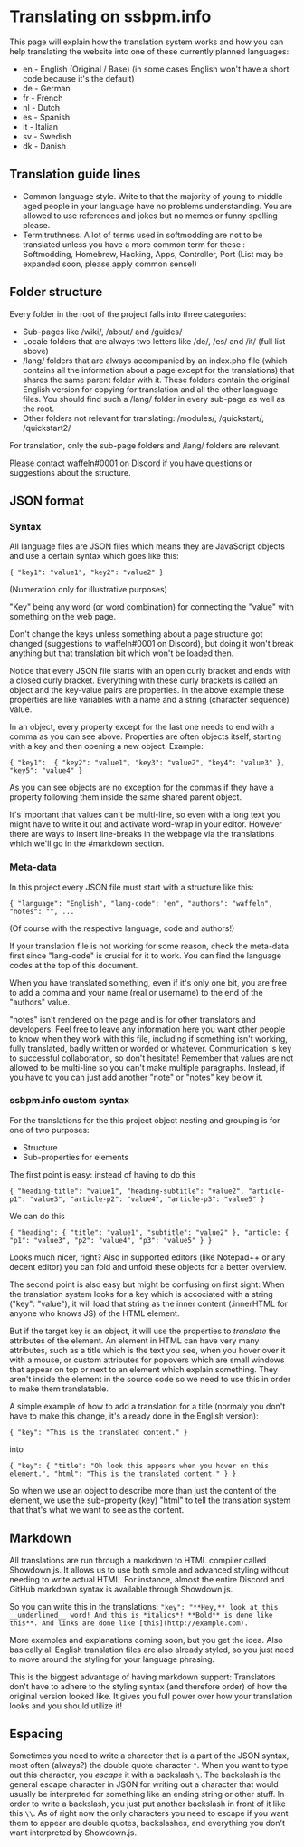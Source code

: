 # Translating on ssbpm.info

This page will explain how the translation system works and how you can help translating the website into one of these currently planned languages:

* en - English (Original / Base)
(in some cases English won't have a short code because it's the default)
* de - German
* fr - French
* nl - Dutch
* es - Spanish
* it - Italian
* sv - Swedish
* dk - Danish

## Translation guide lines

* Common language style. Write to that the majority of young to middle aged people in your language have no problems understanding. You are allowed to use references and jokes but no memes or funny spelling please.
* Term truthness. A lot of terms used in softmodding are not to be translated unless you have a more common term for these : Softmodding, Homebrew, Hacking, Apps, Controller, Port
(List may be expanded soon, please apply common sense!)

## Folder structure

Every folder in the root of the project falls into three categories:

* Sub-pages like /wiki/, /about/ and /guides/
* Locale folders that are always two letters like /de/, /es/ and /it/ (full list above)
* /lang/ folders that are always accompanied by an index.php file (which contains all the information about a page except for the translations) that shares the same parent folder with it. These folders contain the original English version for copying for translation and all the other language files. You should find such a /lang/ folder in every sub-page as well as the root.
* Other folders not relevant for translating: /modules/, /quickstart/, /quickstart2/

For translation, only the sub-page folders and /lang/ folders are relevant.

Please contact waffeln#0001 on Discord if you have questions or suggestions about the structure.

## JSON format

### Syntax

All language files are JSON files which means they are JavaScript objects and use a certain syntax which goes like this:

`{
  "key1": "value1",
  "key2": "value2"
}`

(Numeration only for illustrative purposes)

"Key" being any word (or word combination) for connecting the "value" with something on the web page.

Don't change the keys unless something about a page structure got changed (suggestions to waffeln#0001 on Discord), but doing it won't break anything but that translation bit which won't be loaded then.

Notice that every JSON file starts with an open curly bracket and ends with a closed curly bracket. Everything with these curly brackets is called an object and the key-value pairs are properties. In the above example these properties are like variables with a name and a string (character sequence) value.

In an object, every property except for the last one needs to end with a comma as you can see above.
Properties are often objects itself, starting with a key and then opening a new object. Example:

`{
  "key1":  {
    "key2": "value1",
    "key3": "value2",
    "key4": "value3"
  },
  "key5": "value4"
}`

As you can see objects are no exception for the commas if they have a property following them inside the same shared parent object.

It's important that values can't be multi-line, so even with a long text you might have to write it out and activate word-wrap in your editor. However there are ways to insert line-breaks in the webpage via the translations which we'll go in the #markdown section.

### Meta-data

In this project every JSON file must start with a structure like this:

`{
  "language": "English",
  "lang-code": "en",
  "authors": "waffeln",
  "notes": "",
  ...`

(Of course with the respective language, code and authors!)

If your translation file is not working for some reason, check the meta-data first since "lang-code" is crucial for it to work. You can find the language codes at the top of this document.

When you have translated something, even if it's only one bit, you are free to add a comma and your name (real or username) to the end of the "authors" value.

"notes" isn't rendered on the page and is for other translators and developers. Feel free to leave any information here you want other people to know when they work with this file, including if something isn't working, fully translated, badly written or worded or whatever. Communication is key to successful collaboration, so don't hesitate! Remember that values are not allowed to be multi-line so you can't make multiple paragraphs. Instead, if you have to you can just add another "note" or "notes" key below it.

### ssbpm.info custom syntax

For the translations for the this project object nesting and grouping is for one of two purposes:

* Structure
* Sub-properties for elements

The first point is easy: instead of having to do this

`{
  "heading-title": "value1",
  "heading-subtitle": "value2",
  "article-p1": "value3",
  "article-p2": "value4",
  "article-p3": "value5"
}`

We can do this

`{
  "heading": {
    "title": "value1",
    "subtitle": "value2"
  },
  "article: {
    "p1": "value3",
    "p2": "value4",
    "p3": "value5"
  }
}`

Looks much nicer, right? Also in supported editors (like Notepad++ or any decent editor) you can fold and unfold these objects for a better overview.

The second point is also easy but might be confusing on first sight:
When the translation system looks for a key which is accociated with a string ("key": "value"), it will load that string as the inner content (.innerHTML for anyone who knows JS) of the HTML element.

But if the target key is an object, it will use the properties to *translate* the attributes of the element.
An element in HTML can have very many attributes, such as a title which is the text you see, when you hover over it with a mouse, or custom attributes for popovers which are small windows that appear on top or next to an element which explain something. They aren't inside the element in the source code so we need to use this in order to make them translatable.

A simple example of how to add a translation for a title (normaly you don't have to make this change, it's already done in the English version):

`{
  "key": "This is the translated content."
}`

into

`{
  "key": {
    "title": "Oh look this appears when you hover on this element.",
    "html": "This is the translated content."
  }
}`

So when we use an object to describe more than just the content of the element, we use the sub-property (key) "html" to tell the translation system that that's what we want to see as the content.

## Markdown

All translations are run through a markdown to HTML compiler called Showdown.js.
It allows us to use both simple and advanced styling without needing to write actual HTML.
For instance, almost the entire Discord and GitHub markdown syntax is available through Showdown.js.

So you can write this in the translations:
`"key": "**Hey,** look at this __underlined__ word! And this is *italics*! **Bold** is done like this**. And links are done like [this](http://example.com).`

More examples and explanations coming soon, but you get the idea.
Also basically all English translation files are also already styled, so you just need to move around the styling for your language phrasing.

This is the biggest advantage of having markdown support: Translators don't have to adhere to the styling syntax (and therefore order) of how the original version looked like. It gives you full power over how your translation looks and you should utilize it!

## Espacing

Sometimes you need to write a character that is a part of the JSON syntax, most often (always?) the double quote character `"`.
When you want to type out this character, you *escape* it with a backslash `\`.
The backslash is the general escape character in JSON for writing out a character that would usually be interpreted for something like an ending string or other stuff.
In order to write a backslash, you just put another backslash in front of it like this `\\`.
As of right now the only characters you need to escape if you want them to appear are double quotes, backslashes, and everything you don't want interpreted by Showdown.js.